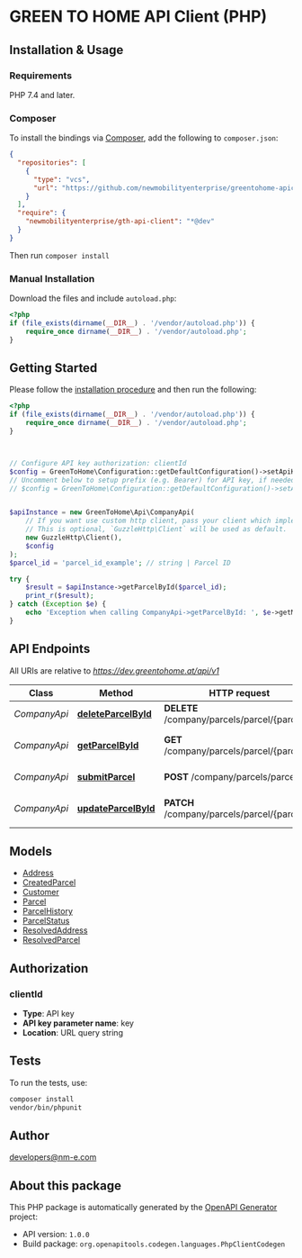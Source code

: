 # GREEN TO HOME API Client (PHP)

## Installation & Usage

### Requirements

PHP 7.4 and later.

### Composer

To install the bindings via [Composer](https://getcomposer.org/), add the following to `composer.json`:

```json
{
  "repositories": [
    {
      "type": "vcs",
      "url": "https://github.com/newmobilityenterprise/greentohome-apiclient-php.git"
    }
  ],
  "require": {
    "newmobilityenterprise/gth-api-client": "*@dev"
  }
}
```

Then run `composer install`

### Manual Installation

Download the files and include `autoload.php`:

```php
<?php
if (file_exists(dirname(__DIR__) . '/vendor/autoload.php')) {
    require_once dirname(__DIR__) . '/vendor/autoload.php';
}
```

## Getting Started

Please follow the [installation procedure](#installation--usage) and then run the following:

```php
<?php
if (file_exists(dirname(__DIR__) . '/vendor/autoload.php')) {
    require_once dirname(__DIR__) . '/vendor/autoload.php';
}



// Configure API key authorization: clientId
$config = GreenToHome\Configuration::getDefaultConfiguration()->setApiKey('key', 'YOUR_API_KEY');
// Uncomment below to setup prefix (e.g. Bearer) for API key, if needed
// $config = GreenToHome\Configuration::getDefaultConfiguration()->setApiKeyPrefix('key', 'Bearer');


$apiInstance = new GreenToHome\Api\CompanyApi(
    // If you want use custom http client, pass your client which implements `GuzzleHttp\ClientInterface`.
    // This is optional, `GuzzleHttp\Client` will be used as default.
    new GuzzleHttp\Client(),
    $config
);
$parcel_id = 'parcel_id_example'; // string | Parcel ID

try {
    $result = $apiInstance->getParcelById($parcel_id);
    print_r($result);
} catch (Exception $e) {
    echo 'Exception when calling CompanyApi->getParcelById: ', $e->getMessage(), PHP_EOL;
}

```

## API Endpoints

All URIs are relative to *https://dev.greentohome.at/api/v1*

Class | Method | HTTP request | Description
------------ | ------------- | ------------- | -------------
*CompanyApi* | [**deleteParcelById**](docs/Api/CompanyApi.md#deleteparcelbyid) | **DELETE** /company/parcels/parcel/{parcelId} | delete Parcel
*CompanyApi* | [**getParcelById**](docs/Api/CompanyApi.md#getparcelbyid) | **GET** /company/parcels/parcel/{parcelId} | returns Parcel details by id
*CompanyApi* | [**submitParcel**](docs/Api/CompanyApi.md#submitparcel) | **POST** /company/parcels/parcel | submit new Parcel
*CompanyApi* | [**updateParcelById**](docs/Api/CompanyApi.md#updateparcelbyid) | **PATCH** /company/parcels/parcel/{parcelId} | update Parcel status

## Models

- [Address](docs/Model/Address.md)
- [CreatedParcel](docs/Model/CreatedParcel.md)
- [Customer](docs/Model/Customer.md)
- [Parcel](docs/Model/Parcel.md)
- [ParcelHistory](docs/Model/ParcelHistory.md)
- [ParcelStatus](docs/Model/ParcelStatus.md)
- [ResolvedAddress](docs/Model/ResolvedAddress.md)
- [ResolvedParcel](docs/Model/ResolvedParcel.md)

## Authorization

### clientId

- **Type**: API key
- **API key parameter name**: key
- **Location**: URL query string


## Tests

To run the tests, use:

```bash
composer install
vendor/bin/phpunit
```

## Author

developers@nm-e.com

## About this package

This PHP package is automatically generated by the [OpenAPI Generator](https://openapi-generator.tech) project:

- API version: `1.0.0`
- Build package: `org.openapitools.codegen.languages.PhpClientCodegen`
